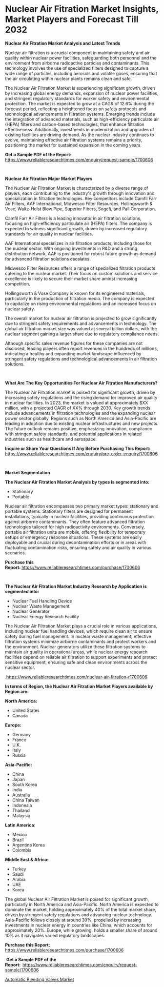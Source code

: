 <p><h1>Nuclear Air Fitration Market Insights, Market Players and Forecast Till 2032</h1></p><p><strong>Nuclear Air Fitration Market Analysis and Latest Trends</strong></p>
<p><p>Nuclear air filtration is a crucial component in maintaining safety and air quality within nuclear power facilities, safeguarding both personnel and the environment from airborne radioactive particles and contaminants. This technology involves the use of specialized filters designed to capture a wide range of particles, including aerosols and volatile gases, ensuring that the air circulating within nuclear plants remains clean and safe.</p><p>The Nuclear Air Filtration Market is experiencing significant growth, driven by increasing global energy demands, expansion of nuclear power facilities, and stringent regulatory standards for worker safety and environmental protection. The market is expected to grow at a CAGR of 12.6% during the forecast period, reflecting a heightened focus on safety protocols and technological advancements in filtration systems. Emerging trends include the integration of advanced materials, such as high-efficiency particulate air (HEPA) filters and carbon-based technologies, that enhance filtration effectiveness. Additionally, investments in modernization and upgrades of existing facilities are driving demand. As the nuclear industry continues to evolve, maintaining effective air filtration systems remains a priority, positioning the market for sustained expansion in the coming years.</p></p>
<p><strong>Get a Sample PDF of the Report:&nbsp;</strong> <a href="https://www.reliableresearchtimes.com/enquiry/request-sample/1700606?utm_campaign=3255&utm_medium=2&utm_source=Github&utm_content=ia&utm_term=27032025&utm_id=nuclear-air-fitration">https://www.reliableresearchtimes.com/enquiry/request-sample/1700606</a></p>
<p>&nbsp;</p>
<p><strong>Nuclear Air Fitration Major Market Players</strong></p>
<p><p>The Nuclear Air Filtration Market is characterized by a diverse range of players, each contributing to the industry's growth through innovation and specialization in filtration technologies. Key competitors include Camfil Farr Air Filters, AAF International, Midwesco Filter Resources, Hollingsworth & Vose, Waltz-Holst Blow Pipe, Superior Fibers, Sogefi, and Pall Corporation.</p><p>Camfil Farr Air Filters is a leading innovator in air filtration solutions, focusing on high-efficiency particulate air (HEPA) filters. The company is expected to witness significant growth, driven by increased regulatory standards for air quality in nuclear facilities.</p><p>AAF International specializes in air filtration products, including those for the nuclear sector. With ongoing investments in R&D and a strong distribution network, AAF is positioned for robust future growth as demand for advanced filtration solutions escalates.</p><p>Midwesco Filter Resources offers a range of specialized filtration products catering to the nuclear market. Their focus on custom solutions and service excellence is likely to secure their market share amidst increasing competition.</p><p>Hollingsworth & Vose Company is known for its engineered materials, particularly in the production of filtration media. The company is expected to capitalize on rising environmental regulations and an increased focus on nuclear safety.</p><p>The overall market for nuclear air filtration is projected to grow significantly due to stringent safety requirements and advancements in technology. The global air filtration market size was valued at several billion dollars, with the nuclear segment gaining a larger share due to regulatory compliance needs.</p><p>Although specific sales revenue figures for these companies are not disclosed, leading players often report revenues in the hundreds of millions, indicating a healthy and expanding market landscape influenced by stringent safety regulations and technological advancements in air filtration solutions.</p></p>
<p>&nbsp;</p>
<p><strong>What Are The Key Opportunities For Nuclear Air Fitration Manufacturers?</strong></p>
<p><p>The Nuclear Air Filtration market is poised for significant growth, driven by increasing safety regulations and the rising demand for improved air quality in nuclear facilities. In 2023, the market is valued at approximately $XX million, with a projected CAGR of XX% through 2030. Key growth trends include advancements in filtration technologies and the expanding nuclear power sector globally. Regions such as North America and Asia-Pacific are leading in adoption due to existing nuclear infrastructures and new projects. The future outlook remains positive, emphasizing innovation, compliance with stringent safety standards, and potential applications in related industries such as healthcare and aerospace.</p></p>
<p><strong>Inquire or Share Your Questions If Any Before Purchasing This Report:</strong> <a href="https://www.reliableresearchtimes.com/enquiry/pre-order-enquiry/1700606?utm_campaign=3255&utm_medium=2&utm_source=Github&utm_content=ia&utm_term=27032025&utm_id=nuclear-air-fitration">https://www.reliableresearchtimes.com/enquiry/pre-order-enquiry/1700606</a></p>
<p>&nbsp;</p>
<p><strong>Market Segmentation</strong></p>
<p><strong>The Nuclear Air Fitration Market Analysis by types is segmented into:</strong></p>
<p><ul><li>Stationary</li><li>Portable</li></ul></p>
<p><p>Nuclear air filtration encompasses two primary market types: stationary and portable systems. Stationary filters are designed for permanent installations, typically in nuclear facilities, providing continuous protection against airborne contaminants. They often feature advanced filtration technologies tailored for high radioactivity environments. Conversely, portable air filtration units are mobile, offering flexibility for temporary setups or emergency response situations. These systems are easily deployable and crucial during decontamination efforts or in areas with fluctuating contamination risks, ensuring safety and air quality in various scenarios.</p></p>
<p><strong>Purchase this Report:&nbsp;</strong><a href="https://www.reliableresearchtimes.com/purchase/1700606?utm_campaign=3255&utm_medium=2&utm_source=Github&utm_content=ia&utm_term=27032025&utm_id=nuclear-air-fitration">https://www.reliableresearchtimes.com/purchase/1700606</a></p>
<p>&nbsp;</p>
<p><strong>The Nuclear Air Fitration Market Industry Research by Application is segmented into:</strong></p>
<p><ul><li>Nuclear Fuel Handling Device</li><li>Nuclear Waste Management</li><li>Nuclear Generator</li><li>Nuclear Energy Research Facility</li></ul></p>
<p><p>The Nuclear Air Filtration Market plays a crucial role in various applications, including nuclear fuel handling devices, which require clean air to ensure safety during fuel management. In nuclear waste management, effective filtration systems minimize airborne contaminants and protect workers and the environment. Nuclear generators utilize these filtration systems to maintain air quality in operational areas, while nuclear energy research facilities depend on reliable air filtration to support experiments and protect sensitive equipment, ensuring safe and clean environments across the nuclear sector.</p></p>
<p><a href="https://www.reliableresearchtimes.com/nuclear-air-fitration-r1700606?utm_campaign=3255&utm_medium=2&utm_source=Github&utm_content=ia&utm_term=27032025&utm_id=nuclear-air-fitration">&nbsp;https://www.reliableresearchtimes.com/nuclear-air-fitration-r1700606</a></p>
<p><strong>In terms of Region, the Nuclear Air Fitration Market Players available by Region are:</strong></p>
<p>
    <p> <strong> North America: </strong>
        <ul>
            <li>United States</li>
            <li>Canada</li>
        </ul>
        </p> 
    <p> <strong> Europe: </strong>
        <ul>
            <li>Germany</li>
            <li>France</li>
            <li>U.K.</li>
            <li>Italy</li>
            <li>Russia</li>
        </ul>
        </p> 
    <p> <strong> Asia-Pacific: </strong>
        <ul>
            <li>China</li>
            <li>Japan</li>
            <li>South Korea</li>
            <li>India</li>
            <li>Australia</li>
            <li>China Taiwan</li>
            <li>Indonesia</li>
            <li>Thailand</li>
            <li>Malaysia</li>
        </ul>
        </p> 
    <p> <strong> Latin America: </strong>
        <ul>
            <li>Mexico</li>
            <li>Brazil</li>
            <li>Argentina Korea</li>
            <li>Colombia</li>
        </ul>
        </p> 
    <p> <strong> Middle East & Africa: </strong>
        <ul>
            <li>Turkey</li>
            <li>Saudi</li>
            <li>Arabia</li>
            <li>UAE</li>
            <li>Korea</li>
        </ul>
    </p>
    </p>
<p><p>The global Nuclear Air Filtration Market is poised for significant growth, particularly in North America and Asia-Pacific. North America is expected to dominate the market, holding approximately 40% of the total market share, driven by stringent safety regulations and advancing nuclear technology. Asia-Pacific follows closely at around 30%, propelled by increasing investments in nuclear energy in countries like China, which accounts for approximately 20%. Europe, while growing, holds a smaller share of around 10% as it navigates varied regulatory landscapes.</p></p>
<p><strong>Purchase this Report: </strong><a href="https://www.reliableresearchtimes.com/purchase/1700606?utm_campaign=3255&utm_medium=2&utm_source=Github&utm_content=ia&utm_term=27032025&utm_id=nuclear-air-fitration">https://www.reliableresearchtimes.com/purchase/1700606</a></p>
<p>&nbsp;<strong>Get a Sample PDF of the Report:&nbsp;&nbsp;</strong><a href="https://www.reliableresearchtimes.com/enquiry/request-sample/1700606?utm_campaign=3255&utm_medium=2&utm_source=Github&utm_content=ia&utm_term=27032025&utm_id=nuclear-air-fitration">https://www.reliableresearchtimes.com/enquiry/request-sample/1700606</a></p>
<p><strong></strong></p>
<p><p><a href="https://github.com/lizonbochil23/Market-Research-Report-List-1/blob/main/automatic-bleeding-valves-market.md?utm_campaign=3255&utm_medium=2&utm_source=Github&utm_content=ia&utm_term=27032025&utm_id=nuclear-air-fitration">Automatic Bleeding Valves Market</a></p></p>